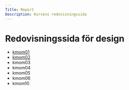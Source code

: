 ```yaml
---
Title: Report
Description: Kursens redovisningssida
---
```


Redovisningssida för design
==================

* [kmom01](report/kmom01)
* [kmom02](report/kmom02)
* kmom03
* kmom04
* kmom05
* kmom06
* kmom10
